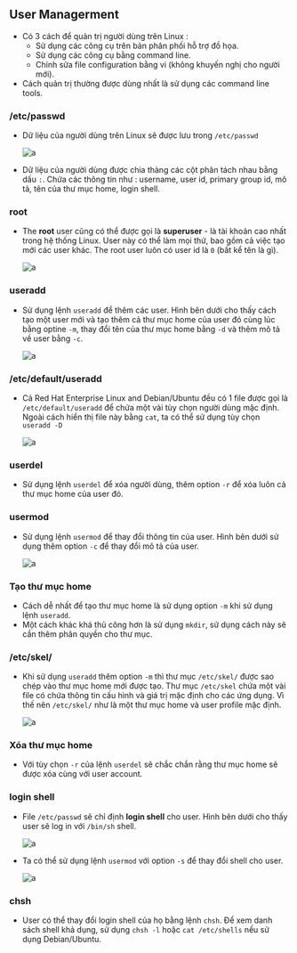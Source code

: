 ## User Managerment

- Có 3 cách để quản trị người dùng trên Linux : 
    - Sử dụng các công cụ trên bản phân phối hỗ trợ đồ họa.
    - Sử dụng các công cụ bằng command line.
    - Chỉnh sửa file configuration bằng vi (không khuyến nghị cho người mới).
- Cách quản trị thường được dùng nhất là sử dụng các command line tools.

###  /etc/passwd

- Dữ liệu của người dùng trên Linux sẽ được lưu trong `/etc/passwd`

    ![a](https://imgur.com/o0kCE3C.png)

- Dữ liệu của người dùng được chia thàng các cột phân tách nhau bằng dấu `:`. Chứa các thông tin như : username, user id, primary group id, mô tả, tên của thư mục home, login shell.

### root

- The **root** user cũng có thể được gọi là **superuser** - là tài khoản cao nhất trong hệ thống Linux. User này có thể làm mọi thứ, bao gồm cả việc tạo mới các user khác. The root user luôn có user id là `0` (bất kể tên là gì).

    ![a](https://imgur.com/MV94cQf.png)

### useradd

- Sử dụng lệnh `useradd` để thêm các user. Hình bên dưới cho thấy cách tạo một user mới và tạo thêm cả thư mục home của user đó cùng lúc bằng optine `-m`, thay đổi tên của thư mục home bằng `-d` và thêm mô tả về user bằng `-c`.

    ![a](https://imgur.com/9XcZpim.png)

### /etc/default/useradd

- Cả Red Hat Enterprise Linux and Debian/Ubuntu đều có 1 file được gọi là `/etc/default/useradd` để chứa một vài tùy chọn người dùng mặc định. Ngoài cách hiển thị file này bằng `cat`, ta có thể sử dụng tùy chọn `useradd -D`

    ![a](https://imgur.com/2xMenpb.png)

### userdel

- Sử dụng lệnh `userdel` để xóa người dùng, thêm option `-r` để xóa luôn cả thư mục home của user đó.

### usermod

- Sử dụng lệnh `usermod` để thay đổi thông tin của user. Hình bên dưới sử dụng thêm option `-c` để thay đổi mô tả của user.

    ![a](https://imgur.com/3QJKxRt.png)

### Tạo thư mục home

- Cách dễ nhất để tạo thư mục home là sử dụng option `-m` khi sử dụng lệnh `useradd`.
- Một cách khác khá thủ công hơn là sử dụng `mkdir`, sử dụng cách này sẽ cần thêm phân quyền cho thư mục.

### /etc/skel/

- Khi sử dụng `useradd` thêm option `-m` thì thư mục `/etc/skel/` được sao chép vào thư mục home mới được tạo. Thư mục `/etc/skel` chứa một vài file có chứa thông tin cấu hình và giá trị mặc định cho các ứng dụng. Vì thế nên `/etc/skel/` như là một thư mục home và user profile mặc định.

    ![a](https://imgur.com/HD6L7gX.png)

### Xóa thư mục home

- Với tùy chọn `-r` của lệnh `userdel` sẽ chắc chắn rằng thư mục home sẽ được xóa cùng với user account.

### login shell

- File `/etc/passwd` sẽ chỉ định **login shell** cho user. Hình bên dưới cho thấy user sẽ log in với `/bin/sh` shell.

    ![a](https://imgur.com/s1aalyb.png)

- Ta có thể sử dụng lệnh `usermod` với option `-s` để thay đổi shell cho user.

    ![a](https://imgur.com/XQdfwQT.png)

### chsh

- User có thể thay đổi login shell của họ bằng lệnh `chsh`. Để xem danh sách shell khả dụng, sử dụng `chsh -l` hoặc `cat /etc/shells` nếu sử dụng Debian/Ubuntu.